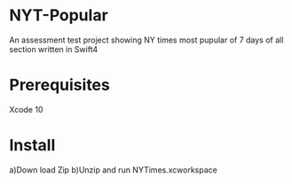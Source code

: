 # NYT-Popular
An assessment test project showing NY times most pupular of 7 days of all section written in Swift4

# Prerequisites
Xcode 10

# Install
a)Down load Zip
b)Unzip and run NYTimes.xcworkspace
